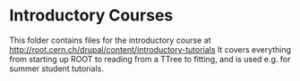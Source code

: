 Introductory Courses
====================

This folder contains files for the introductory course at http://root.cern.ch/drupal/content/introductory-tutorials
It covers everything from starting up ROOT to reading from a TTree to fitting,
and is used e.g. for summer student tutorials.



